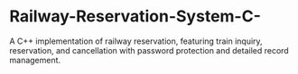 # Railway-Reservation-System-C-
A C++ implementation of railway reservation, featuring train inquiry, reservation, and cancellation with password protection and detailed record management.

